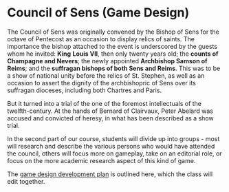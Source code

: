 # Council of Sens (Game Design)

The Council of Sens was originally convened by the Bishop of Sens for the octave of Pentecost as an occasion to display relics of saints. The importance the bishop attached to the event is underscored by the guests whom he invited: **King** **Louis VII**, then only twenty years old; the **counts of Champagne and Nevers**; the newly appointed **Archbishop Samson of Reims**; and the **suffragan bishops of both Sens and Reims**. This was to be a show of national unity before the relics of St. Stephen, as well as an occasion to assert the dignity of the archbishopric of Sens over its suffragan dioceses, including both Chartres and Paris.

But it turned into a trial of the one of the foremost intellectuals of the twelfth-century. At the hands of Bernard of Clairvaux, Peter Abelard was accused and convicted of heresy, in what has been described as a show trial.&#x20;

In the second part of our course, students will divide up into groups -  most will research and describe the various persons who would have attended the council, others will focus more on gameplay, take on an editorial role, or focus on the more academic research aspect of this kind of game.&#x20;

The [game design development plan](https://docs.google.com/document/d/1PNygAkmh9WLnt\_6tRZfrO63-QYhHAVw6CceRuJIZUlc/edit?usp=sharing) is outlined here, which the class will edit together.&#x20;

